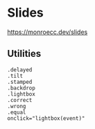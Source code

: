# Slides
https://monroecc.dev/slides


## Utilities

```
.delayed
.tilt
.stamped
.backdrop
.lightbox
.correct
.wrong
.equal
onclick="lightbox(event)"
```
